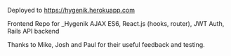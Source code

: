Deployed to https://hygenik.herokuapp.com

Frontend Repo for  _Hygenik
AJAX ES6, React.js (hooks, router), JWT Auth, Rails API backend

Thanks to Mike, Josh and Paul for their useful feedback and testing. 
